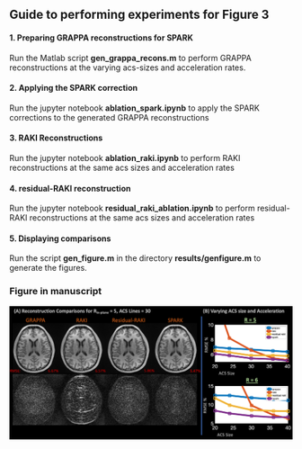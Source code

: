 ## Guide to performing experiments for Figure 3

#### 1. Preparing GRAPPA reconstructions for SPARK

Run the Matlab script **gen_grappa_recons.m** to perform GRAPPA reconstructions at the varying acs-sizes and acceleration rates.

#### 2. Applying the SPARK correction

Run the jupyter notebook **ablation_spark.ipynb** to apply the SPARK corrections to the generated GRAPPA reconstructions

#### 3. RAKI Reconstructions

Run the jupyter notebook **ablation_raki.ipynb** to perform RAKI reconstructions at the same acs sizes and acceleration rates

#### 4. residual-RAKI reconstruction

Run the jupyter notebook **residual_raki_ablation.ipynb** to perform residual-RAKI reconstructions at the same acs sizes and acceleration rates

#### 5. Displaying comparisons

Run the script **gen_figure.m** in the directory **results/genfigure.m** to generate the figures.

### Figure in manuscript

![Alt text](../docs/images/residual_raki_comparison.png?raw=True "spark_raki_rraki")

